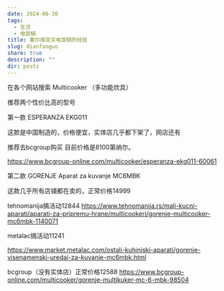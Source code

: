 ```yaml
---
date: 2024-06-30
tags:
  - 生活
  - 电饭锅
title: 塞尔维亚买电饭锅的经验
slug: dianfanguo
share: true
description: ""
dir: posts
---
```


在各个网站搜索  Multicooker  （多功能炊具）  

推荐两个性价比高的型号

第一款   ESPERANZA EKG011

这款是中国制造的，价格便宜，实体店几乎都下架了，网店还有

推荐去bcgroup购买  目前价格是8100第纳尔。

https://www.bcgroup-online.com/multicooker/esperanza-ekg011-60061


第二款  GORENJE Aparat za kuvanje MC6MBK

这款几乎所有店铺都在卖的，正常价格14999

tehnomanija搞活动12844
https://www.tehnomanija.rs/mali-kucni-aparati/aparati-za-pripremu-hrane/multicookeri/gorenje-multicooker-mc6mbk-1140071


metalac搞活动11241

https://www.market.metalac.com/ostali-kuhinjski-aparati/gorenje-visenamenski-uredaj-za-kuvanje-mc6mbk.html



bcgroup（没有实体店）正常价格12588
https://www.bcgroup-online.com/multicooker/gorenje-multikuker-mc-6-mbk-98504






